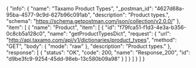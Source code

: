 {
  "info": {
    "name": "Taxamo Product Types",
    "_postman_id": "4627d68a-95ba-4577-9c9d-627b96c091ab",
    "description": "Product types.",
    "schema": "https://schema.getpostman.com/json/collection/v2.0.0/"
  },
  "item": [
    {
      "name": "Product",
      "item": [
        {
          "id": "f79fca51-f1d3-4e3a-b356-0c8cb5a128c0",
          "name": "getProductTypesDict",
          "request": {
            "url": "http://api.taxamo.com/api/v1/dictionaries/product_types",
            "method": "GET",
            "body": {
              "mode": "raw"
            },
            "description": "Product types."
          },
          "response": [
            {
              "status": "OK",
              "code": 200,
              "name": "Response_200",
              "id": "d9be3fc9-9254-45dd-98eb-13c580b09a98"
            }
          ]
        }
      ]
    }
  ]
}